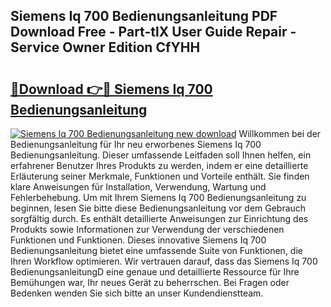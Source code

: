 ## Siemens Iq 700 Bedienungsanleitung PDF Download Free - Part-tlX User Guide Repair - Service Owner Edition CfYHH

# <h2><a href="http://df02m0.blite.top/?on=Siemens+Iq+700+Bedienungsanleitung">🔗Download 👉🔴 Siemens Iq 700 Bedienungsanleitung</a></h2>

[![Siemens Iq 700 Bedienungsanleitung new download](https://i.imgur.com/lujVjoI.png)](http://df02m0.blite.top/?on=Siemens+Iq+700+Bedienungsanleitung)
Willkommen bei der Bedienungsanleitung für Ihr neu erworbenes Siemens Iq 700 Bedienungsanleitung. Dieser umfassende Leitfaden soll Ihnen helfen, ein erfahrener Benutzer Ihres Produkts zu werden, indem er eine detaillierte Erläuterung seiner Merkmale, Funktionen und Vorteile enthält. Sie finden klare Anweisungen für Installation, Verwendung, Wartung und Fehlerbehebung. Um mit Ihrem Siemens Iq 700 Bedienungsanleitung zu beginnen, lesen Sie bitte diese Bedienungsanleitung vor dem Gebrauch sorgfältig durch. Es enthält detaillierte Anweisungen zur Einrichtung des Produkts sowie Informationen zur Verwendung der verschiedenen Funktionen und Funktionen. Dieses innovative Siemens Iq 700 Bedienungsanleitung bietet eine umfassende Suite von Funktionen, die Ihren Workflow optimieren. Wir vertrauen darauf, dass das Siemens Iq 700 BedienungsanleitungD eine genaue und detaillierte Ressource für Ihre Bemühungen war, Ihr neues Gerät zu beherrschen. Bei Fragen oder Bedenken wenden Sie sich bitte an unser Kundendienstteam.
